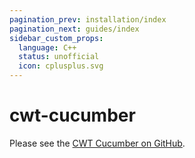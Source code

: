 ```yaml
---
pagination_prev: installation/index
pagination_next: guides/index
sidebar_custom_props:
  language: C++
  status: unofficial
  icon: cplusplus.svg
---
```


# cwt-cucumber

Please see the [CWT Cucumber on GitHub](https://github.com/ThoSe1990/cwt-cucumber).
